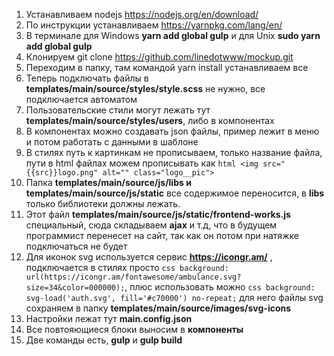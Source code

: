 1. Устанавливаем nodejs https://nodejs.org/en/download/
2. По инструкции устанавливаем https://yarnpkg.com/lang/en/
3. В терминале для Windows __yarn add global gulp__ и для Unix __sudo yarn add global gulp__
4. Клонируем git clone https://github.com/linedotwww/mockup.git
5. Переходим в папку, там командой yarn install устанавливаем все
6. Теперь подключать файлы в __templates/main/source/styles/style.scss__ не нужно, все подключается автоматом
7. Пользовательские стили могут лежать тут __templates/main/source/styles/users__, либо в компонентах
8. В компонентах можно создавать json файлы, пример лежит в меню и потом работать с данными в шаблоне
9. В стилях путь к картинкам не прописываем, только название файла, пути в html файлах можем прописывать как ```html <img src="{{src}}logo.png" alt="" class="logo__pic">```
10. Папка __templates/main/source/js/libs и templates/main/source/js/static__ все содержимое переносится, в __libs__ только библиотеки должны лежать.
11. Этот файл __templates/main/source/js/static/frontend-works.js__ специальный, сюда складываем __ajax__ и т.д, что в будущем программист перенесет на сайт, так как он потом при натяжке подключаться не будет
12. Для иконок svg используется сервис __https://icongr.am/__ , подключается в стилях просто ```css background: url(https://icongr.am/fontawesome/ambulance.svg?size=34&color=000000);```, плюс использовать можно ```css background: svg-load('auth.svg', fill='#c70000') no-repeat;``` для него файлы svg сохраняем в папку __templates/main/source/images/svg-icons__
13. Настройки лежат тут __main.config.json__
14. Все повтояющиеся блоки выносим в __компоненты__
15. Две команды есть, __gulp__ и __gulp build__

